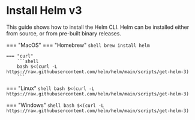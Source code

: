 # Install Helm v3

This guide shows how to install the Helm CLI. Helm can be installed either from source, or from pre-built binary releases.

=== "MacOS"
    === "Homebrew"
        ```shell
        brew install helm
        ```
    
    === "curl"
        ```shell
        bash $<(curl -L https://raw.githubusercontent.com/helm/helm/main/scripts/get-helm-3)
        ```

=== "Linux"
    ```shell
    bash $<(curl -L https://raw.githubusercontent.com/helm/helm/main/scripts/get-helm-3)
    ```

=== "Windows"
    ```shell
    bash $<(curl -L https://raw.githubusercontent.com/helm/helm/main/scripts/get-helm-3)
    ```
